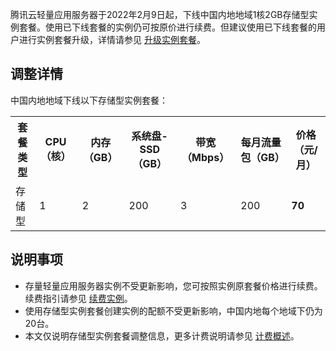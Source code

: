 腾讯云轻量应用服务器于2022年2月9日起，下线中国内地地域1核2GB存储型实例套餐。使用已下线套餐的实例仍可按原价进行续费。但建议使用已下线套餐的用户进行实例套餐升级，详情请参见 [升级实例套餐](https://cloud.tencent.com/document/product/1207/51730)。



## 调整详情

中国内地地域下线以下存储型实例套餐：
<table>
	<tr><th>套餐类型</th><th>CPU（核）</th><th>内存（GB）</th><th>系统盘-SSD（GB） </th><th>带宽（Mbps）</th><th>每月流量包（GB）</th><th>价格（元/月）</th></tr>
<tr><td rowspan=4>存储型</td><td>1</td><td>2</td><td>200</td><td>3</td><td>200</td><td><b>70</b></td></tr>
</table>



## 说明事项
- 存量轻量应用服务器实例不受更新影响，您可按照实例原套餐价格进行续费。续费指引请参见 [续费实例](https://cloud.tencent.com/document/product/1207/47835)。
- 使用存储型实例套餐创建实例的配额不受更新影响，中国内地每个地域下仍为20台。
- 本文仅说明存储型实例套餐调整信息，更多计费说明请参见 [计费概述](https://cloud.tencent.com/document/product/1207/44368)。
